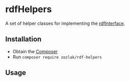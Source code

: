 # rdfHelpers

A set of helper classes for implementing the [rdfInterface](https://github.com/zozlak/rdfInterface).

## Installation

* Obtain the [Composer](https://getcomposer.org)
* Run `composer require zozlak/rdf-helpers`

## Usage


